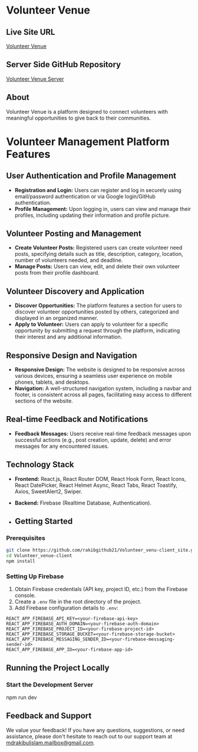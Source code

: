 # Volunteer Venue

## Live Site URL
[Volunteer Venue](https://volunteer-venue.web.app/)

## Server Side GitHub Repository
[Volunteer Venue Server](https://github.com/rakibgithub21/Volunteer_venu-server_site)

## About
Volunteer Venue is a platform designed to connect volunteers with meaningful opportunities to give back to their communities.

# Volunteer Management Platform Features

## User Authentication and Profile Management

- **Registration and Login:** Users can register and log in securely using email/password authentication or via Google login/GitHub authentication.
- **Profile Management:** Upon logging in, users can view and manage their profiles, including updating their information and profile picture.

## Volunteer Posting and Management

- **Create Volunteer Posts:** Registered users can create volunteer need posts, specifying details such as title, description, category, location, number of volunteers needed, and deadline.
- **Manage Posts:** Users can view, edit, and delete their own volunteer posts from their profile dashboard.

## Volunteer Discovery and Application

- **Discover Opportunities:** The platform features a section for users to discover volunteer opportunities posted by others, categorized and displayed in an organized manner.
- **Apply to Volunteer:** Users can apply to volunteer for a specific opportunity by submitting a request through the platform, indicating their interest and any additional information.

## Responsive Design and Navigation

- **Responsive Design:** The website is designed to be responsive across various devices, ensuring a seamless user experience on mobile phones, tablets, and desktops.
- **Navigation:** A well-structured navigation system, including a navbar and footer, is consistent across all pages, facilitating easy access to different sections of the website.

## Real-time Feedback and Notifications

- **Feedback Messages:** Users receive real-time feedback messages upon successful actions (e.g., post creation, update, delete) and error messages for any encountered issues.

## Technology Stack

- **Frontend:** React.js, React Router DOM, React Hook Form, React Icons, React DatePicker, React Helmet Async, React Tabs, React Toastify, Axios, SweetAlert2, Swiper.
- **Backend:** Firebase (Realtime Database, Authentication).

- ## Getting Started

### Prerequisites

```bash
git clone https://github.com/rakibgithub21/Volunteer_venu-client_site.git
cd Volunteer_venue-client
npm install
```


### Setting Up Firebase

1. Obtain Firebase credentials (API key, project ID, etc.) from the Firebase console.
2. Create a `.env` file in the root directory of the project.
3. Add Firebase configuration details to `.env`:
```
REACT_APP_FIREBASE_API_KEY=<your-firebase-api-key>
REACT_APP_FIREBASE_AUTH_DOMAIN=<your-firebase-auth-domain>
REACT_APP_FIREBASE_PROJECT_ID=<your-firebase-project-id>
REACT_APP_FIREBASE_STORAGE_BUCKET=<your-firebase-storage-bucket>
REACT_APP_FIREBASE_MESSAGING_SENDER_ID=<your-firebase-messaging-sender-id>
REACT_APP_FIREBASE_APP_ID=<your-firebase-app-id>

```
## Running the Project Locally

### Start the Development Server

npm run dev

## Feedback and Support

We value your feedback! If you have any questions, suggestions, or need assistance, please don't hesitate to reach out to our support team at mdrakibulislam.mailbox@gmail.com.

